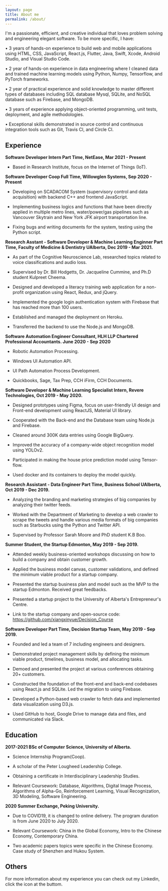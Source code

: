 ```yaml
---
layout: page
title: About me
permalink: /about/
---
```

I'm a passionate, efficient, and creative individual that loves problem solving and engineering elegant software. To be more specific, I have:

• 3 years of hands-on experience to build web and mobile applications using HTML, CSS, JavaScript, React.js, Flutter, Java, Swift, Xcode, Android Studio, and Visual Studio Code.

• 2 year of hands-on experience in data engineering where I cleaned data and trained machine learning models using Python, Numpy, Tensorflow, and PyTorch frameworks.

• 2 year of practical experience and solid knowledge to master different types of databases including SQL database Mysql, SQLite, and NoSQL database such as Firebase, and MongoDB.

• 3 years of experience applying object-oriented programming, unit tests, deployment, and agile methodologies.

• Exceptional skills demonstrated in source control and continuous integration tools such as Git, Travis CI, and Circle CI. 


## Experience

**Software Developer Intern Part Time, NetEase, Mar 2021 - Present**

- Based in Research Institute, focus on the Internet of Things (IoT).

**Software Developer Coop Full Time, Willowglen Systems, Sep 2020 - Present**

- Developing on SCADACOM System (supervisory control and data acquisition) with backend C++ and frontend JavaScript.

- Implementing business logics and functions that have been directly applied in multiple metro lines, water/power/gas pipelines such as Vancouver Skytrain and New York JFK airport transportation line.

- Fixing bugs and writing documents for the system, testing using the Python script.

**Research Asstant - Software Developer & Machine Learning Enginner Part Time, Faculty of Medicine & Dentistry UAlberta, Dec 2019 - Mar 2021.**

- As part of the Cognitive Neuroscience Lab, researched topics related to voice classifications and audio loss.

- Supervised by Dr. Bill Hodgetts, Dr. Jacqueline Cummine, and Ph.D student Kulpreet Cheema.

- Designed and developed a literacy training web application for a non-profit organization using React, Redux, and jQuery.

- Implemented the google login authentication system with Firebase that has reached more than 100 users.

- Established and managed the deployment on Heroku.

- Transferred the backend to use the Node.js and MongoDB.


**Software Automation Engineer Consultant, HLH LLP Chartered Professional Accountants. June 2020 - Sep 2020**

- Robotic Automation Processing.

- Windows UI Automation API.

- UI Path Automation Process Development.

- Quickbooks, Sage, Tax Prep, CCH iFirm, CCH Documents.


**Software Developer & Machine Learning Specialist Intern, Revere Technologies, Oct 2019 - May 2020.**

- Designed prototypes using Figma, focus on user-friendly UI design and Front-end development using ReactJS, Material UI library.

- Cooperated with the Back-end and the Database team using Node.js and Firebase.

- Cleaned around 300K data entries using Google BigQuery.

- Improved the accuracy of a company-wide object recognition model using YOLOv2.

- Participated in making the house price prediction model using Tensor-flow.

- Used docker and its containers to deploy the model quickly.


**Research Assistant - Data Engineer Part Time, Business School UAlberta, Oct 2019 - Dec 2019.**

- Analyzing the branding and marketing strategies of big companies by analyzing their twitter feeds. 

- Worked with the Department of Marketing to develop a web crawler to scrape the tweets and handle various media formats of big companies such as Starbucks using the Python and Twitter API.

- Supervised by Professor Sarah Moore and PhD student K.B Boo.


**Summer Student, the Startup Edmonton, May 2019 - Sep 2019.**

- Attended weekly business-oriented workshops discussing on how to build a company and obtain customer growth. 

- Applied the business model canvas, customer validations, and defined the minimum viable product for a startup company. 

- Presented the startup business plan and model such as the MVP to the startup Edmonton. Received great feedbacks.

- Presented a startup project to the University of Alberta's Entrepreneur's Centre.

- Link to the startup company and open-source code: https://github.com/xiangxinyue/Decision_Course


**Software Developer Part Time, Decision Startup Team, May 2019 - Sep 2019.**

- Founded and led a team of 7 including engineers and designers. 

- Demonstrated project management skills by defining the minimum viable product, timelines, business model, and allocating tasks.

- Demoed and presented the project at various conferences obtaining 20+ customers.

- Constructed the foundation of the front-end and back-end codebases using React.js and SQLite. Led the migration to using Firebase.

- Developed a Python-based web crawler to fetch data and implemented data visualization using D3.js.

- Used GitHub to host, Google Drive to manage data and files, and communicated via Slack.


## Education
**2017-2021 BSc of Computer Science, University of Alberta.**

- Science Internship Program(Coop).

- A scholar of the Peter Lougheed Leadership College.

- Obtaining a certificate in Interdisciplinary Leadership Studies.

- Relevant Coursework: Database, Algorithms, Digital Image Process, Algorithms of Alpha-Go, Reinforcement Learning, Visual Recognization, 3D Modeling, Software Engineering.


**2020 Summer Exchange, Peking University.**

- Due to COVID19, it is changed to online delivery. The program duration is from June 2020 to July 2020.

- Relevant Coursework: China in the Global Economy, Intro to the Chinese Economy, Contemporary China.

- Two academic papers topics were specific in the Chinese Economy. Case study of Shenzhen and Hukou System.

## Others

For more information about my experience you can check out my Linkedin, click the icon at the buttom.



    

